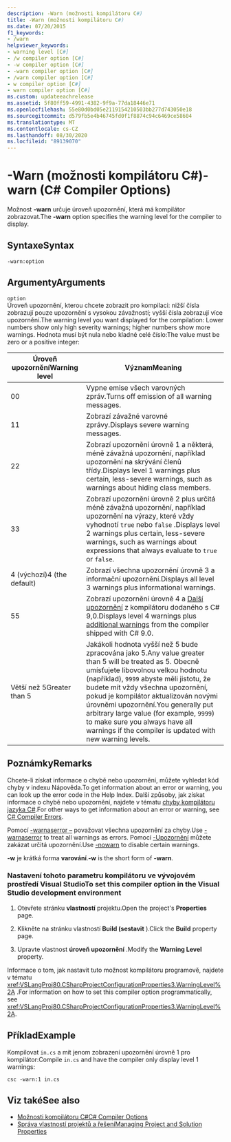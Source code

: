 ```yaml
---
description: -Warn (možnosti kompilátoru C#)
title: -Warn (možnosti kompilátoru C#)
ms.date: 07/20/2015
f1_keywords:
- /warn
helpviewer_keywords:
- warning level [C#]
- /w compiler option [C#]
- -w compiler option [C#]
- -warn compiler option [C#]
- /warn compiler option [C#]
- w compiler option [C#]
- warn compiler option [C#]
ms.custom: updateeachrelease
ms.assetid: 5f80ff59-4991-4382-9f9a-77da18446e71
ms.openlocfilehash: 55e80d0bd05e2119154210503bb277d743050e18
ms.sourcegitcommit: d579fb5e4b46745fd0f1f8874c94c6469ce58604
ms.translationtype: MT
ms.contentlocale: cs-CZ
ms.lasthandoff: 08/30/2020
ms.locfileid: "89139070"
---
```

# <a name="-warn-c-compiler-options"></a><span data-ttu-id="4597d-103">-Warn (možnosti kompilátoru C#)</span><span class="sxs-lookup"><span data-stu-id="4597d-103">-warn (C# Compiler Options)</span></span>
<span data-ttu-id="4597d-104">Možnost **-warn** určuje úroveň upozornění, která má kompilátor zobrazovat.</span><span class="sxs-lookup"><span data-stu-id="4597d-104">The **-warn** option specifies the warning level for the compiler to display.</span></span>  
  
## <a name="syntax"></a><span data-ttu-id="4597d-105">Syntaxe</span><span class="sxs-lookup"><span data-stu-id="4597d-105">Syntax</span></span>  
  
```console  
-warn:option  
```  
  
## <a name="arguments"></a><span data-ttu-id="4597d-106">Argumenty</span><span class="sxs-lookup"><span data-stu-id="4597d-106">Arguments</span></span>  
 `option`  
 <span data-ttu-id="4597d-107">Úroveň upozornění, kterou chcete zobrazit pro kompilaci: nižší čísla zobrazují pouze upozornění s vysokou závažností; vyšší čísla zobrazují více upozornění.</span><span class="sxs-lookup"><span data-stu-id="4597d-107">The warning level you want displayed for the compilation: Lower numbers show only high severity warnings; higher numbers show more warnings.</span></span> <span data-ttu-id="4597d-108">Hodnota musí být nula nebo kladné celé číslo:</span><span class="sxs-lookup"><span data-stu-id="4597d-108">The value must be zero or a positive integer:</span></span>

|<span data-ttu-id="4597d-109">Úroveň upozornění</span><span class="sxs-lookup"><span data-stu-id="4597d-109">Warning level</span></span>|<span data-ttu-id="4597d-110">Význam</span><span class="sxs-lookup"><span data-stu-id="4597d-110">Meaning</span></span>|
|-------------------|-------------|
|<span data-ttu-id="4597d-111">0</span><span class="sxs-lookup"><span data-stu-id="4597d-111">0</span></span>|<span data-ttu-id="4597d-112">Vypne emise všech varovných zpráv.</span><span class="sxs-lookup"><span data-stu-id="4597d-112">Turns off emission of all warning messages.</span></span>|
|<span data-ttu-id="4597d-113">1</span><span class="sxs-lookup"><span data-stu-id="4597d-113">1</span></span>|<span data-ttu-id="4597d-114">Zobrazí závažné varovné zprávy.</span><span class="sxs-lookup"><span data-stu-id="4597d-114">Displays severe warning messages.</span></span>|  
|<span data-ttu-id="4597d-115">2</span><span class="sxs-lookup"><span data-stu-id="4597d-115">2</span></span>|<span data-ttu-id="4597d-116">Zobrazí upozornění úrovně 1 a některá, méně závažná upozornění, například upozornění na skrývání členů třídy.</span><span class="sxs-lookup"><span data-stu-id="4597d-116">Displays level 1 warnings plus certain, less-severe warnings, such as warnings about hiding class members.</span></span>|  
|<span data-ttu-id="4597d-117">3</span><span class="sxs-lookup"><span data-stu-id="4597d-117">3</span></span>|<span data-ttu-id="4597d-118">Zobrazí upozornění úrovně 2 plus určitá méně závažná upozornění, například upozornění na výrazy, které vždy vyhodnotí `true` nebo `false` .</span><span class="sxs-lookup"><span data-stu-id="4597d-118">Displays level 2 warnings plus certain, less-severe warnings, such as warnings about expressions that always evaluate to `true` or `false`.</span></span>|  
|<span data-ttu-id="4597d-119">4 (výchozí)</span><span class="sxs-lookup"><span data-stu-id="4597d-119">4 (the default)</span></span>|<span data-ttu-id="4597d-120">Zobrazí všechna upozornění úrovně 3 a informační upozornění.</span><span class="sxs-lookup"><span data-stu-id="4597d-120">Displays all level 3 warnings plus informational warnings.</span></span>|
|<span data-ttu-id="4597d-121">5</span><span class="sxs-lookup"><span data-stu-id="4597d-121">5</span></span>|<span data-ttu-id="4597d-122">Zobrazí upozornění úrovně 4 a [Další upozornění](https://github.com/dotnet/roslyn/blob/a6013f3213c902c0973b2d371c3007217d610533/docs/compilers/CSharp/Warnversion%20Warning%20Waves.md) z kompilátoru dodaného s C# 9,0.</span><span class="sxs-lookup"><span data-stu-id="4597d-122">Displays level 4 warnings plus [additional warnings](https://github.com/dotnet/roslyn/blob/a6013f3213c902c0973b2d371c3007217d610533/docs/compilers/CSharp/Warnversion%20Warning%20Waves.md) from the compiler shipped with C# 9.0.</span></span>|
|<span data-ttu-id="4597d-123">Větší než 5</span><span class="sxs-lookup"><span data-stu-id="4597d-123">Greater than 5</span></span>|<span data-ttu-id="4597d-124">Jakákoli hodnota vyšší než 5 bude zpracována jako 5.</span><span class="sxs-lookup"><span data-stu-id="4597d-124">Any value greater than 5 will be treated as 5.</span></span> <span data-ttu-id="4597d-125">Obecně umísťujete libovolnou velkou hodnotu (například), `9999` abyste měli jistotu, že budete mít vždy všechna upozornění, pokud je kompilátor aktualizován novými úrovněmi upozornění.</span><span class="sxs-lookup"><span data-stu-id="4597d-125">You generally put arbitrary large value (for example, `9999`) to make sure you always have all warnings if the compiler is updated with new warning levels.</span></span>|
  
## <a name="remarks"></a><span data-ttu-id="4597d-126">Poznámky</span><span class="sxs-lookup"><span data-stu-id="4597d-126">Remarks</span></span>  
 <span data-ttu-id="4597d-127">Chcete-li získat informace o chybě nebo upozornění, můžete vyhledat kód chyby v indexu Nápověda.</span><span class="sxs-lookup"><span data-stu-id="4597d-127">To get information about an error or warning, you can look up the error code in the Help Index.</span></span> <span data-ttu-id="4597d-128">Další způsoby, jak získat informace o chybě nebo upozornění, najdete v tématu [chyby kompilátoru jazyka C#](../compiler-messages/index.md).</span><span class="sxs-lookup"><span data-stu-id="4597d-128">For other ways to get information about an error or warning, see [C# Compiler Errors](../compiler-messages/index.md).</span></span>  
  
 <span data-ttu-id="4597d-129">Pomocí [-warnaserror –](./warnaserror-compiler-option.md) považovat všechna upozornění za chyby.</span><span class="sxs-lookup"><span data-stu-id="4597d-129">Use [-warnaserror](./warnaserror-compiler-option.md) to treat all warnings as errors.</span></span> <span data-ttu-id="4597d-130">Pomocí [-Upozornění](./nowarn-compiler-option.md) můžete zakázat určitá upozornění.</span><span class="sxs-lookup"><span data-stu-id="4597d-130">Use [-nowarn](./nowarn-compiler-option.md) to disable certain warnings.</span></span>  
  
 <span data-ttu-id="4597d-131">**-w** je krátká forma **varování**.</span><span class="sxs-lookup"><span data-stu-id="4597d-131">**-w** is the short form of **-warn**.</span></span>  
  
### <a name="to-set-this-compiler-option-in-the-visual-studio-development-environment"></a><span data-ttu-id="4597d-132">Nastavení tohoto parametru kompilátoru ve vývojovém prostředí Visual Studio</span><span class="sxs-lookup"><span data-stu-id="4597d-132">To set this compiler option in the Visual Studio development environment</span></span>  
  
1. <span data-ttu-id="4597d-133">Otevřete stránku **vlastností** projektu.</span><span class="sxs-lookup"><span data-stu-id="4597d-133">Open the project's **Properties** page.</span></span>  
  
2. <span data-ttu-id="4597d-134">Klikněte na stránku vlastností **Build (sestavit** ).</span><span class="sxs-lookup"><span data-stu-id="4597d-134">Click the **Build** property page.</span></span>  
  
3. <span data-ttu-id="4597d-135">Upravte vlastnost **úroveň upozornění** .</span><span class="sxs-lookup"><span data-stu-id="4597d-135">Modify the **Warning Level** property.</span></span>  
  
 <span data-ttu-id="4597d-136">Informace o tom, jak nastavit tuto možnost kompilátoru programově, najdete v tématu <xref:VSLangProj80.CSharpProjectConfigurationProperties3.WarningLevel%2A> .</span><span class="sxs-lookup"><span data-stu-id="4597d-136">For information on how to set this compiler option programmatically, see <xref:VSLangProj80.CSharpProjectConfigurationProperties3.WarningLevel%2A>.</span></span>  
  
## <a name="example"></a><span data-ttu-id="4597d-137">Příklad</span><span class="sxs-lookup"><span data-stu-id="4597d-137">Example</span></span>  
 <span data-ttu-id="4597d-138">Kompilovat `in.cs` a mít jenom zobrazení upozornění úrovně 1 pro kompilátor:</span><span class="sxs-lookup"><span data-stu-id="4597d-138">Compile `in.cs` and have the compiler only display level 1 warnings:</span></span>  
  
```console  
csc -warn:1 in.cs  
```  
  
## <a name="see-also"></a><span data-ttu-id="4597d-139">Viz také</span><span class="sxs-lookup"><span data-stu-id="4597d-139">See also</span></span>

- [<span data-ttu-id="4597d-140">Možnosti kompilátoru C#</span><span class="sxs-lookup"><span data-stu-id="4597d-140">C# Compiler Options</span></span>](./index.md)
- [<span data-ttu-id="4597d-141">Správa vlastností projektů a řešení</span><span class="sxs-lookup"><span data-stu-id="4597d-141">Managing Project and Solution Properties</span></span>](/visualstudio/ide/managing-project-and-solution-properties)
